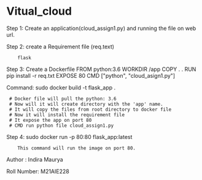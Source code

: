 # Vitual_cloud

Step 1:  Create an application(cloud_assign1.py) and running the file on web url.

Step 2: create a Requirement file (req.text)

        flask

Step 3: Create a Dockerfile
        FROM python:3.6
        WORKDIR /app
        COPY . .
        RUN pip install -r req.txt
        EXPOSE 80
        CMD ["python", "cloud_asign1.py"]
     
 Command: sudo docker build -t flask_app .
 

     # Docker file will pull the python: 3.6
     # Now will it will create directory with the 'app' name.
     # It will copy the files from root directory to docker file
     # Now it will install the requirement file 
     # It expose the app on port 80
     # CMD run python file cloud_assign1.py

Step 4: sudo docker run -p 80:80 flask_app:latest

        This command will run the image on port 80.

Author : Indira Maurya

Roll Number:  M21AIE228
    